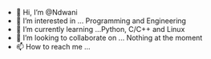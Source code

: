 - 👋 Hi, I’m @Ndwani
- 👀 I’m interested in ... Programming and Engineering
- 🌱 I’m currently learning ...Python, C/C++ and Linux
- 💞️ I’m looking to collaborate on ... Nothing at the moment
- 📫 How to reach me ...

<!---
Ndwani/Ndwani is a ✨ special ✨ repository because its `README.md` (this file) appears on your GitHub profile.
You can click the Preview link to take a look at your changes.
--->
